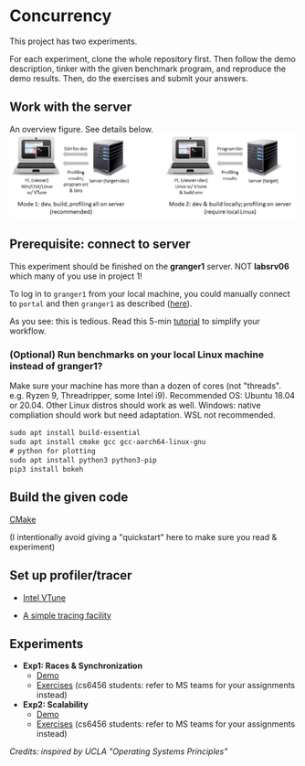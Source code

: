 # Concurrency

This project has two experiments. 

For each experiment, clone the whole repository first. Then follow the demo description, tinker with the given benchmark program, and reproduce the demo results. Then, do the exercises and submit your answers. 

## Work with the server
An overview figure. See details below. 
![](figures/workflow.png)

## Prerequisite: connect to server

This experiment should be finished on the **granger1** server. NOT **labsrv06** which many of you use in project 1!

To log in to `granger1` from your local machine, you could manually connect to `portal` and then `granger1` as described ([here](https://www.cs.virginia.edu/wiki/doku.php?id=linux_ssh_access)). 

As you see: this is tedious. Read this 5-min [tutorial](ssh-proxy.md) to simplify your workflow. 

### (Optional) Run benchmarks on your local Linux machine instead of granger1? 

Make sure your machine has more than a dozen of cores (not "threads". e.g. Ryzen 9, Threadripper, some Intel i9). Recommended OS: Ubuntu 18.04 or 20.04. Other Linux distros should work as well. Windows: native compliation should work but need adaptation. WSL not recommended. 

```
sudo apt install build-essential
sudo apt install cmake gcc gcc-aarch64-linux-gnu 
# python for plotting
sudo apt install python3 python3-pip
pip3 install bokeh
```

## Build the given code

[CMake](cmake.md)

(I intentionally avoid giving a "quickstart" here to make sure you read & experiment)

## Set up profiler/tracer

* [Intel VTune](./vtune.md)

* [A simple tracing facility](./measurement.md) 

## Experiments

* **Exp1: Races & Synchronization** 
  * [Demo](./exp1.md)
  * [Exercises](./exp1-assignment.md) (cs6456 students: refer to MS teams for your assignments instead)
* **Exp2: Scalability** 
  * [Demo](./exp2.md)
  * [Exercises](./exp2-assignment.md) (cs6456 students: refer to MS teams for your assignments instead)



*Credits: inspired by UCLA "Operating Systems Principles"*